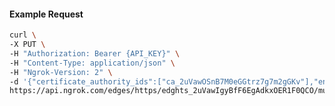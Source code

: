 <!-- Code generated for API Clients. DO NOT EDIT. -->

#### Example Request

```bash
curl \
-X PUT \
-H "Authorization: Bearer {API_KEY}" \
-H "Content-Type: application/json" \
-H "Ngrok-Version: 2" \
-d '{"certificate_authority_ids":["ca_2uVawOSnB7M0eGGtrz7g7m2gGKv"],"enabled":true}' \
https://api.ngrok.com/edges/https/edghts_2uVawIgyBfF6EgAdkxOER1F0QCO/mutual_tls
```
